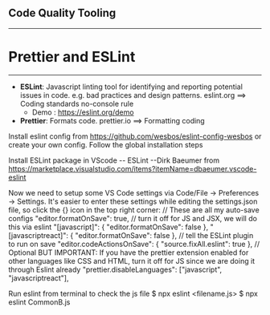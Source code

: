 ## Code Quality Tooling

---

# Prettier and ESLint
---
- **ESLint**: Javascript linting tool for identifying and reporting potential issues  in code. e.g. bad practices and design patterns.
    eslint.org ==> Coding standards
	no-console rule
    - Demo : https://eslint.org/demo
- **Prettier**: Formats code.
    prettier.io ==> Formatting coding

Install eslint config from https://github.com/wesbos/eslint-config-wesbos
 or 
create your own config. 
Follow the global installation steps

Install ESLint package in VScode -- ESLint --Dirk Baeumer from	
    https://marketplace.visualstudio.com/items?itemName=dbaeumer.vscode-eslint

Now we need to setup some VS Code settings via Code/File → Preferences → Settings. 
It's easier to enter these settings while editing the settings.json file, so click the {} icon in the top right corner:
	// These are all my auto-save configs
	"editor.formatOnSave": true,
	// turn it off for JS and JSX, we will do this via eslint
	"[javascript]": {
	  "editor.formatOnSave": false
	},
	"[javascriptreact]": {
	  "editor.formatOnSave": false
	},
	// tell the ESLint plugin to run on save
	"editor.codeActionsOnSave": {
        "source.fixAll.eslint": true
    },
	// Optional BUT IMPORTANT: If you have the prettier extension enabled for other languages like CSS and HTML, turn it off for JS since we are doing it through Eslint already
	"prettier.disableLanguages": ["javascript", "javascriptreact"],

Run eslint from terminal to check the js file
    $ npx eslint <filename.js> 
    $ npx eslint CommonB.js 